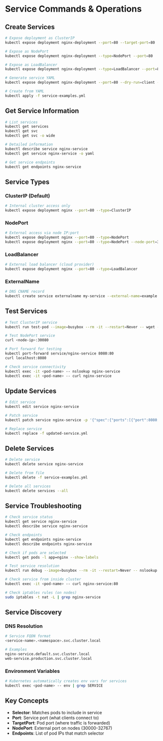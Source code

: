 # Service Commands & Operations

## Create Services

```bash
# Expose deployment as ClusterIP
kubectl expose deployment nginx-deployment --port=80 --target-port=80

# Expose as NodePort
kubectl expose deployment nginx-deployment --type=NodePort --port=80

# Expose as LoadBalancer
kubectl expose deployment nginx-deployment --type=LoadBalancer --port=80

# Generate service YAML
kubectl expose deployment nginx-deployment --port=80 --dry-run=client -o yaml > service.yml

# Create from YAML
kubectl apply -f service-examples.yml
```

## Get Service Information

```bash
# List services
kubectl get services
kubectl get svc
kubectl get svc -o wide

# Detailed information
kubectl describe service nginx-service
kubectl get service nginx-service -o yaml

# Get service endpoints
kubectl get endpoints nginx-service
```

## Service Types

### ClusterIP (Default)
```bash
# Internal cluster access only
kubectl expose deployment nginx --port=80 --type=ClusterIP
```

### NodePort
```bash
# External access via node IP:port
kubectl expose deployment nginx --port=80 --type=NodePort
kubectl expose deployment nginx --port=80 --type=NodePort --node-port=30080
```

### LoadBalancer
```bash
# External load balancer (cloud provider)
kubectl expose deployment nginx --port=80 --type=LoadBalancer
```

### ExternalName
```bash
# DNS CNAME record
kubectl create service externalname my-service --external-name=example.com
```

## Test Services

```bash
# Test ClusterIP service
kubectl run test-pod --image=busybox --rm -it --restart=Never -- wget -qO- nginx-service

# Test NodePort service
curl <node-ip>:30080

# Port forward for testing
kubectl port-forward service/nginx-service 8080:80
curl localhost:8080

# Check service connectivity
kubectl exec -it <pod-name> -- nslookup nginx-service
kubectl exec -it <pod-name> -- curl nginx-service
```

## Update Services

```bash
# Edit service
kubectl edit service nginx-service

# Patch service
kubectl patch service nginx-service -p '{"spec":{"ports":[{"port":8080,"targetPort":80}]}}'

# Replace service
kubectl replace -f updated-service.yml
```

## Delete Services

```bash
# Delete service
kubectl delete service nginx-service

# Delete from file
kubectl delete -f service-examples.yml

# Delete all services
kubectl delete services --all
```

## Service Troubleshooting

```bash
# Check service status
kubectl get service nginx-service
kubectl describe service nginx-service

# Check endpoints
kubectl get endpoints nginx-service
kubectl describe endpoints nginx-service

# Check if pods are selected
kubectl get pods -l app=nginx --show-labels

# Test service resolution
kubectl run debug --image=busybox --rm -it --restart=Never -- nslookup nginx-service

# Check service from inside cluster
kubectl exec -it <pod-name> -- curl nginx-service:80

# Check iptables rules (on nodes)
sudo iptables -t nat -L | grep nginx-service
```

## Service Discovery

### DNS Resolution
```bash
# Service FQDN format
<service-name>.<namespace>.svc.cluster.local

# Examples
nginx-service.default.svc.cluster.local
web-service.production.svc.cluster.local
```

### Environment Variables
```bash
# Kubernetes automatically creates env vars for services
kubectl exec <pod-name> -- env | grep SERVICE
```

## Key Concepts

- **Selector**: Matches pods to include in service
- **Port**: Service port (what clients connect to)
- **TargetPort**: Pod port (where traffic is forwarded)
- **NodePort**: External port on nodes (30000-32767)
- **Endpoints**: List of pod IPs that match selector
